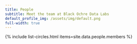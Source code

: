 ```yaml
---
title: People
subtitle: Meet the team at Black Ochre Data Labs
default_profile_img: /assets/img/default.png
full-width: true
---
```

<html>
<style>

 .grid { 
  display: inline-grid;
  grid-template-columns: repeat(4, 300px);
  grid-auto-rows: minmax(200px, auto);
  gap: 10px;
  align-items: start;
  justify-items: center;
  margin-top: 1rem;
  margin-left: 4rem;
  margin-right: 4rem;
  word-break: normal
  }

</style>

<main class="grid">
{% include list-circles.html items=site.data.people.members %}
</main>
</html>
